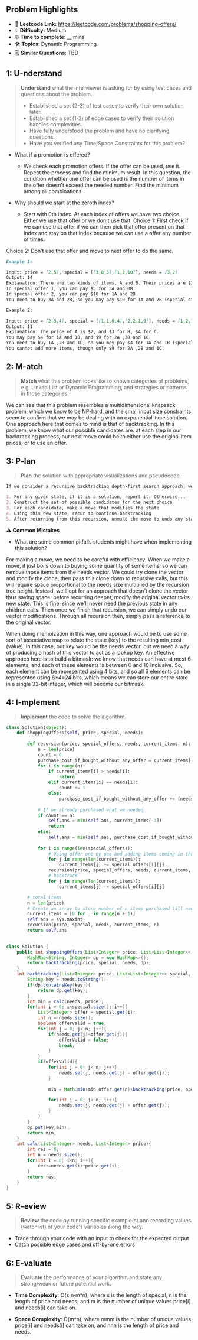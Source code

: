 ## Problem Highlights

* 🔗 **Leetcode Link:** <https://leetcode.com/problems/shopping-offers/>
* 💡 **Difficulty:** Medium
* ⏰ **Time to complete**: __ mins
* 🛠️ **Topics**: Dynamic Programming
* 🗒️ **Similar Questions**: TBD
    
## 1: U-nderstand
 
> **Understand** what the interviewer is asking for by using test cases and questions about the problem.
> 
> - Established a set (2-3) of test cases to verify their own solution later.
> - Established a set (1-2) of edge cases to verify their solution handles complexities.
> - Have fully understood the problem and have no clarifying questions.
> - Have you verified any Time/Space Constraints for this problem?

- What if a promotion is offered?
  -  We check each promotion offers. If the offer can be used, use it. Repeat the process and find the minimum result. In this question, the condition whether one offer can be used is the number of items in the offer doesn't exceed the needed number. Find the minimum among all combinations.

- Why should we start at the zeroth index?
  - Start with 0th index. At each index of offers we have two choice. Either we use that offer or we don't use that.
Choice 1: First check if we can use that offer if we can then pick that offer present on that index and stay on that index because we can use a offer any number of times.

Choice 2: Don't use that offer and move to next offer to do the same.
   
```markdown
Example 1:

Input: price = [2,5], special = [[3,0,5],[1,2,10]], needs = [3,2]
Output: 14
Explanation: There are two kinds of items, A and B. Their prices are $2 and $5 respectively. 
In special offer 1, you can pay $5 for 3A and 0B
In special offer 2, you can pay $10 for 1A and 2B. 
You need to buy 3A and 2B, so you may pay $10 for 1A and 2B (special offer #2), and $4 for 2A.

Example 2:

Input: price = [2,3,4], special = [[1,1,0,4],[2,2,1,9]], needs = [1,2,1]
Output: 11
Explanation: The price of A is $2, and $3 for B, $4 for C. 
You may pay $4 for 1A and 1B, and $9 for 2A ,2B and 1C. 
You need to buy 1A ,2B and 1C, so you may pay $4 for 1A and 1B (special offer #1), and $3 for 1B, $4 for 1C. 
You cannot add more items, though only $9 for 2A ,2B and 1C.
```   
    
## 2: M-atch

<!-- See https://docs.google.com/document/d/1hYT1hoOJ6pFIt8A5q-PIZmYP7pB4WqlzyUJgFx9x2mY/edit#heading=h.ya2de4n4zsds for list of algorithms based on question type-->

> **Match** what this problem looks like to known categories of problems, e.g. Linked List or Dynamic Programming, and strategies or patterns in those categories.

We can see that this problem resembles a multidimensional knapsack problem, which we know to be NP-hard, and the small input size constraints seem to confirm that we may be dealing with an exponential-time solution. One approach here that comes to mind is that of backtracking. In this problem, we know what our possible candidates are: at each step in our backtracking process, our next move could be to either use the original item prices, or to use an offer.

## 3: P-lan

> **Plan** the solution with appropriate visualizations and pseudocode.


```markdown
If we consider a recursive backtracking depth-first search approach, we would follow something like this:

1. For any given state, if it is a solution, report it. Otherwise...
2. Construct the set of possible candidates for the next choice
3. For each candidate, make a move that modifies the state
4. Using this new state, recur to continue backtracking
5. After returning from this recursion, unmake the move to undo any state modification
```

**⚠️ Common Mistakes**

* What are some common pitfalls students might have when implementing this solution?

For making a move, we need to be careful with efficiency. When we make a move, it just boils down to buying some quantity of some items, so we can remove those items from the needs vector. We could try clone the vector and modify the clone, then pass this clone down to recursive calls, but this will require space proportional to the needs size multiplied by the recursion tree height. Instead, we'll opt for an approach that doesn't clone the vector thus saving space: before recurring deeper, modify the original vector to its new state. This is fine, since we'll never need the previous state in any children calls. Then once we finish that recursion, we can simply undo our vector modifications. Through all recursion then, simply pass a reference to the original vector.

When doing memoization in this way, one approach would be to use some sort of associative map to relate the state (key) to the resulting min_cost (value). In this case, our key would be the needs vector, but we need a way of producing a hash of this vector to act as a lookup key. An effective approach here is to build a bitmask: we know that needs can have at most 6 elements, and each of these elements is between 0 and 10 inclusive. So, each element can be represented using 4 bits, and so all 6 elements can be represented using 6*4=24 bits, which means we can store our entire state in a single 32-bit integer, which will become our bitmask.
## 4: I-mplement

> **Implement** the code to solve the algorithm.

```python
class Solution(object):
    def shoppingOffers(self, price, special, needs):
        
        def recursion(price, special_offers, needs, current_items, n):
            n = len(price)
            count = 0
            purchase_cost_if_bought_without_any_offer = current_items[-1]
            for i in range(n):
                if current_items[i] > needs[i]:
                    return
                elif current_items[i] == needs[i]:
                    count += 1
                else:
                    purchase_cost_if_bought_without_any_offer += (needs[i] - current_items[i]) * price[i]
            
            # If we already purchased what we needed
            if count == n:
                self.ans = min(self.ans, current_items[-1])
                return
            else:
                self.ans = min(self.ans, purchase_cost_if_bought_without_any_offer)
            
            for i in range(len(special_offers)):
                # Using offer one by one and adding items coming in that offer to our current_items list. 
                for j in range(len(current_items)):
                    current_items[j] += special_offers[i][j]
                recursion(price, special_offers, needs, current_items, n)
                # backtrack
                for j in range(len(current_items)):
                    current_items[j] -= special_offers[i][j]

        # total items 
        n = len(price)
        # Create an array to store number of n items purchased till now. Use the last index to store the cost for purchasing current set of items
        current_items = [0 for _ in range(n + 1)]
        self.ans = sys.maxint
        recursion(price, special, needs, current_items, n)
        return self.ans   
        
```
```java
class Solution {
    public int shoppingOffers(List<Integer> price, List<List<Integer>> special, List<Integer> needs) {
        HashMap<String, Integer> dp = new HashMap<>();
        return backtracking(price, special, needs, dp);
    }
    int backtracking(List<Integer> price, List<List<Integer>> special, List<Integer> needs, HashMap<String, Integer> dp){
        String key = needs.toString();
        if(dp.containsKey(key)){
            return dp.get(key);
        }
        int min = calc(needs, price);
        for(int i = 0; i<special.size(); i++){
            List<Integer> offer = special.get(i);
            int n = needs.size();
            boolean offerValid = true;
            for(int j = 0; j< n; j++){
                if(needs.get(j)<offer.get(j)){
                    offerValid = false;
                    break;
                }
            }
            if(offerValid){
                for(int j = 0; j< n; j++){
                    needs.set(j, needs.get(j) - offer.get(j));
                }
            
                min = Math.min(min,offer.get(n)+backtracking(price, special,needs,dp));

                for(int j = 0; j< n; j++){
                    needs.set(j, needs.get(j) + offer.get(j));
                }
            }
        }
        dp.put(key,min);
        return min;
    }
    int calc(List<Integer> needs, List<Integer> price){
        int res = 0;
        int n = needs.size();
        for(int i = 0; i<n; i++){
            res+=needs.get(i)*price.get(i);
        }
        return res;
    }
}
```
    
## 5: R-eview

> **Review** the code by running specific example(s) and recording values (watchlist) of your code's variables along the way.

- Trace through your code with an input to check for the expected output
- Catch possible edge cases and off-by-one errors

## 6: E-valuate

> **Evaluate** the performance of your algorithm and state any strong/weak or future potential work.

* **Time Complexity**: O(s⋅n⋅m^n), where s is the length of special, n is the length of price and needs, and m is the number of unique values price[i] and needs[i] can take on.

* **Space Complexity**: O(m^n), where mmm is the number of unique values price[i] and needs[i] can take on, and nnn is the length of price and needs.